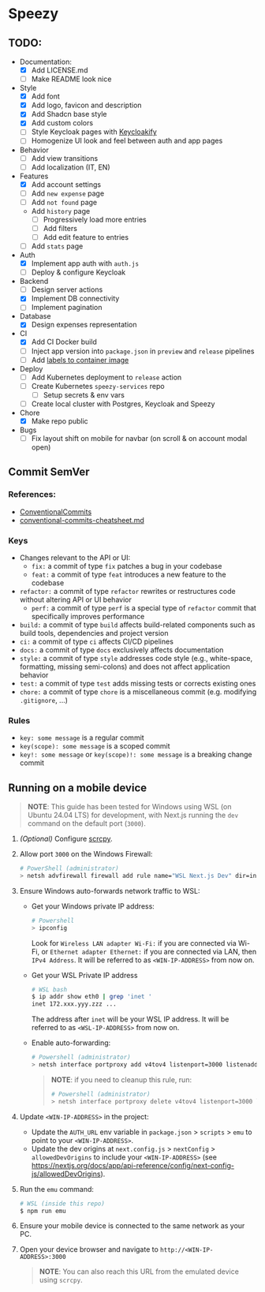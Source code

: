 # Speezy

## TODO:

- Documentation:
    - [x] Add LICENSE.md
    - [ ] Make README look nice
- Style
    - [x] Add font
    - [x] Add logo, favicon and description
    - [x] Add Shadcn base style
    - [x] Add custom colors
    - [ ] Style Keycloak pages with [Keycloakify](https://www.keycloakify.dev/)
    - [ ] Homogenize UI look and feel between auth and app pages
- Behavior
    - [ ] Add view transitions
    - [ ] Add localization (IT, EN)
- Features
    - [x] Add account settings
    - [ ] Add `new expense` page
    - [ ] Add `not found` page
    - Add `history` page
        - [ ] Progressively load more entries
        - [ ] Add filters
        - [ ] Add edit feature to entries
    - [ ] Add `stats` page
- Auth
    - [x] Implement app auth with `auth.js`
    - [ ] Deploy & configure Keycloak
- Backend
    - [ ] Design server actions
    - [x] Implement DB connectivity
    - [ ] Implement pagination
- Database
    - [x] Design expenses representation
- CI
    - [x] Add CI Docker build
    - [ ] Inject app version into `package.json` in `preview` and `release` pipelines
    - [ ] Add [labels to container image](https://docs.github.com/en/packages/working-with-a-github-packages-registry/working-with-the-container-registry#labelling-container-images)
- Deploy
    - [ ] Add Kubernetes deployment to `release` action
    - [ ] Create Kubernetes `speezy-services` repo
        - [ ] Setup secrets & env vars
    - [ ] Create local cluster with Postgres, Keycloak and Speezy
- Chore
    - [x] Make repo public
- Bugs
    - [ ] Fix layout shift on mobile for navbar (on scroll & on account modal open)

## Commit SemVer

### References:

- [ConventionalCommits](https://www.conventionalcommits.org/en/v1.0.0/)
- [conventional-commits-cheatsheet.md](https://gist.github.com/qoomon/5dfcdf8eec66a051ecd85625518cfd13)

### Keys

- Changes relevant to the API or UI:
    - `fix:` a commit of type `fix` patches a bug in your codebase
    - `feat:` a commit of type `feat` introduces a new feature to the codebase
- `refactor:` a commit of type `refactor` rewrites or restructures code without altering API or UI behavior
    - `perf:` a commit of type `perf` is a special type of `refactor` commit that specifically improves performance
- `build:` a commit of type `build` affects build-related components such as build tools, dependencies and project version
- `ci:` a commit of type `ci` affects CI/CD pipelines
- `docs:` a commit of type `docs` exclusively affects documentation
- `style:` a commit of type `style` addresses code style (e.g., white-space, formatting, missing semi-colons) and does not affect application behavior
- `test:` a commit of type `test` adds missing tests or corrects existing ones
- `chore:` a commit of type `chore` is a miscellaneous commit (e.g. modifying `.gitignore`, ...)

### Rules

- `key: some message` is a regular commit
- `key(scope): some message` is a scoped commit
- `key!: some message` or `key(scope)!: some message` is a breaking change commit

## Running on a mobile device

> **NOTE**: This guide has been tested for Windows using WSL (on Ubuntu 24.04 LTS) for development, with Next.js running the `dev` command on the default port (`3000`).

1. _(Optional)_ Configure [scrcpy](https://github.com/Genymobile/scrcpy).

2. Allow port `3000` on the Windows Firewall:
    ```sh
    # PowerShell (administrator)
    > netsh advfirewall firewall add rule name="WSL Next.js Dev" dir=in action=allow protocol=TCP localport=3000
    ```
3. Ensure Windows auto-forwards network traffic to WSL:
    - Get your Windows private IP address:

        ```sh
        # Powershell
        > ipconfig
        ```

        Look for `Wireless LAN adapter Wi-Fi:` if you are connected via Wi-Fi, or `Ethernet adapter Ethernet:` if you are connected via LAN, then `IPv4 Address`. It will be referred to as `<WIN-IP-ADDRESS>` from now on.

    - Get your WSL Private IP address

        ```sh
        # WSL bash
        $ ip addr show eth0 | grep 'inet '
        inet 172.xxx.yyy.zzz ...
        ```

        The address after `inet` will be your WSL IP address. It will be referred to as `<WSL-IP-ADDRESS>` from now on.

    - Enable auto-forwarding:

        ```sh
        # Powershell (administrator)
        > netsh interface portproxy add v4tov4 listenport=3000 listenaddress=<WIN-IP-ADDRESS> connectport=3000 connectaddress=<WSL-IP-ADDRESS>
        ```

        > **NOTE**: if you need to cleanup this rule, run:
        >
        > ```sh
        > # Powershell (administrator)
        > > netsh interface portproxy delete v4tov4 listenport=3000 listenaddress=<WIN-IP-ADDRESS>
        > ```

4. Update `<WIN-IP-ADDRESS>` in the project:
    - Update the `AUTH_URL` env variable in `package.json` > `scripts` > `emu` to point to your `<WIN-IP-ADDRESS>`.
    - Update the dev origins at `next.config.js` > `nextConfig` > `allowedDevOrigins` to include your `<WIN-IP-ADDRESS>` (see https://nextjs.org/docs/app/api-reference/config/next-config-js/allowedDevOrigins).

5. Run the `emu` command:

    ```sh
    # WSL (inside this repo)
    $ npm run emu
    ```

6. Ensure your mobile device is connected to the same network as your PC.

7. Open your device browser and navigate to `http://<WIN-IP-ADDRESS>:3000`
    > **NOTE**: You can also reach this URL from the emulated device using `scrcpy`.
